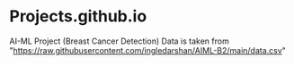 # Projects.github.io
AI-ML Project
(Breast Cancer Detection)
Data is taken from "https://raw.githubusercontent.com/ingledarshan/AIML-B2/main/data.csv"

